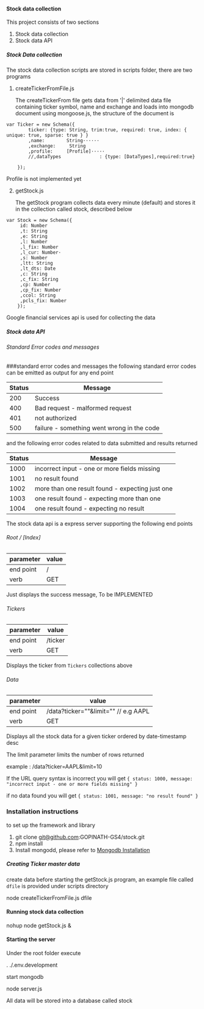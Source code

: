 #### Stock data collection

This project consists of two sections 
1. Stock data collection 
2. Stock data API 

##### Stock Data collection  

The stock data collection scripts are stored in scripts folder, there are two programs 

1. createTickerFromFile.js
   
   The createTickerFrom file gets data from '|' delimited data file containing ticker symbol, name and exchange and loads into mongodb document using mongoose.js, the structure of the document is 
   
````
var Ticker = new Schema({
        ticker: {type: String, trim:true, required: true, index: { unique: true, sparse: true } }
        ,name:        String······
        ,exchange:     String
        ,profile:     [Profile]·····
        //,dataTypes              : {type: [DataTypes],required:true}

    });  

````
Profile is not implemented yet 
    
	
2. getStock.js

	The getStock program collects data every minute (default) and stores it in the collection called stock, described below 
	
````
var Stock = new Schema({
     id: Number
     ,t: String
     ,e: String
     ,l: Number
     ,l_fix: Number
     ,l_cur: Number·
     ,s: Number
     ,ltt: String
     ,lt_dts: Date
     ,c: String
     ,c_fix: String
     ,cp: Number
     ,cp_fix: Number
     ,ccol: String
     ,pcls_fix: Number
    });
````

Google financial services api is used for collecting the data 




##### Stock data API 
###### Standard Error codes and messages
###standard error codes and messages
the following standard error codes can be emitted as output for any end point

| Status      | Message                                           |
|-------------|---------------------------------------------------|
| 200         | Success                                           |
| 400         | Bad request - malformed request                   |
| 401         | not authorized                                    |
| 500         | failure - something went wrong in the code        |

and the following error codes related to data submitted and results returned

| Status      | Message                                           |
|-------------|---------------------------------------------------|
| 1000        | incorrect input - one or more fields missing      |
| 1001        | no result found                                   |
| 1002        | more than one result found - expecting just one   |
| 1003        | one result found - expecting more than one        |
| 1004        | one result found - expecting no result            |


The stock data api is a express server supporting the following end points


###### Root / [Index]
| parameter   | value                                                                |
|-------------| ---------------------------------------------------------------------|
| end point   | /                                              |
| verb        | GET                                                                 |

Just displays the success message, To be IMPLEMENTED 


###### Tickers 

| parameter   | value                                                                |
|-------------| ---------------------------------------------------------------------|
| end point   | /ticker                                               |
| verb        | GET                                                                 |

Displays the ticker from ````Tickers```` collections above 

###### Data 
| parameter   | value                                                                |
|-------------| ---------------------------------------------------------------------|
| end point   | /data?ticker=""&limit=""  // e.g AAPL                                             |
| verb        | GET                                                                 |


Displays all the stock data for a given ticker ordered by date-timestamp desc 

The limit parameter limits the number of rows returned 

example : /data?ticker=AAPL&limit=10

If the URL query syntax is incorrect you will get ````{
status: 1000,
message: "incorrect input - one or more fields missing"
}````


if no data found you will get ````{
status: 1001,
message: "no result found"
}````


### Installation instructions 

to set up the framework and library 

1. git clone git@github.com:GOPINATH-GS4/stock.git
2. npm install 
3. Install mongodd, please refer to 
[Mongodb Installation](http://docs.mongodb.org/manual/installation/ "Link to mongodb install document")

##### Creating Ticker master data 

create data before starting the getStock.js program, an example file called ````dfile```` is provided under scripts directory 

node createTickerFromFile.js dfile 

#### Running stock data collection 

nohup node getStock.js & 


#### Starting the server   

Under the root folder execute 

. ./.env.development 

start mongodb 

node server.js 

All data will be stored into a database called stock 



